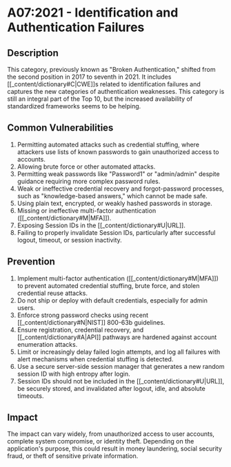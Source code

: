 # A07:2021 - Identification and Authentication Failures

## Description
This category, previously known as "Broken Authentication," shifted from the second position in 2017 to seventh in 2021. It includes [[_content/dictionary#C|CWE]]s related to identification failures and captures the new categories of authentication weaknesses. This category is still an integral part of the Top 10, but the increased availability of standardized frameworks seems to be helping.

## Common Vulnerabilities
1. Permitting automated attacks such as credential stuffing, where attackers use lists of known passwords to gain unauthorized access to accounts.
2. Allowing brute force or other automated attacks.
3. Permitting weak passwords like "Password1" or "admin/admin" despite guidance requiring more complex password rules.
4. Weak or ineffective credential recovery and forgot-password processes, such as "knowledge-based answers," which cannot be made safe.
5. Using plain text, encrypted, or weakly hashed passwords in storage.
6. Missing or ineffective multi-factor authentication ([[_content/dictionary#M|MFA]]).
7. Exposing Session IDs in the [[_content/dictionary#U|URL]].
8. Failing to properly invalidate Session IDs, particularly after successful logout, timeout, or session inactivity.

## Prevention
1. Implement multi-factor authentication ([[_content/dictionary#M|MFA]]) to prevent automated credential stuffing, brute force, and stolen credential reuse attacks.
2. Do not ship or deploy with default credentials, especially for admin users.
3. Enforce strong password checks using recent [[_content/dictionary#N|NIST]] 800-63b guidelines.
4. Ensure registration, credential recovery, and [[_content/dictionary#A|API]] pathways are hardened against account enumeration attacks.
5. Limit or increasingly delay failed login attempts, and log all failures with alert mechanisms when credential stuffing is detected.
6. Use a secure server-side session manager that generates a new random session ID with high entropy after login.
7. Session IDs should not be included in the [[_content/dictionary#U|URL]], be securely stored, and invalidated after logout, idle, and absolute timeouts.

## Impact
The impact can vary widely, from unauthorized access to user accounts, complete system compromise, or identity theft. Depending on the application's purpose, this could result in money laundering, social security fraud, or theft of sensitive private information. 